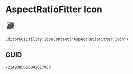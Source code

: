 # AspectRatioFitter Icon
![](/img/AspectRatioFitter%20Icon.png)

``` CSharp
EditorGUIUtility.IconContent("AspectRatioFitter Icon")
```
## GUID
```
-2149385086842617983
```
